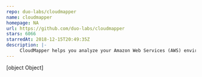 ```yaml
---
repo: duo-labs/cloudmapper
name: cloudmapper
homepage: NA
url: https://github.com/duo-labs/cloudmapper
stars: 6066
starredAt: 2018-12-15T20:49:35Z
description: |-
     CloudMapper helps you analyze your Amazon Web Services (AWS) environments.
---
```


[object Object]
